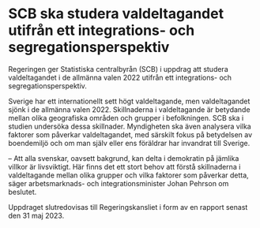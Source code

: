# SCB ska studera valdeltagandet utifrån ett integrations- och segregations­perspektiv

Regeringen ger Statistiska centralbyrån (SCB) i uppdrag att studera valdeltagandet i de allmänna valen 2022 utifrån ett integrations- och segregationsperspektiv.

Sverige har ett internationellt sett högt valdeltagande, men valdeltagandet sjönk i de allmänna valen 2022. Skillnaderna i valdeltagande är betydande mellan olika geografiska områden och grupper i befolkningen. SCB ska i studien undersöka dessa skillnader. Myndigheten ska även analysera vilka faktorer som påverkar valdeltagandet, med särskilt fokus på betydelsen av boendemiljö och om man själv eller ens föräldrar har invandrat till Sverige.

– Att alla svenskar, oavsett bakgrund, kan delta i demokratin på jämlika villkor är livsviktigt. Här finns det ett stort behov att förstå skillnaderna i valdeltagande mellan olika grupper och vilka faktorer som påverkar detta, säger arbetsmarknads- och integrationsminister Johan Pehrson om beslutet.

Uppdraget slutredovisas till Regeringskansliet i form av en rapport senast den 31 maj 2023.
